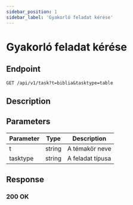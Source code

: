 ```yaml
---
sidebar_position: 1
sidebar_label: 'Gyakorló feladat kérése'
---
```


# Gyakorló feladat kérése
## Endpoint

`GET /api/v1/task?t=biblia&tasktype=table`

## Description



## Parameters

| Parameter | Type | Description |
|-----------|------|-------------|
| t | string | A témakör neve |
| tasktype | string | A feladat típusa |

## Response

### 200 OK
